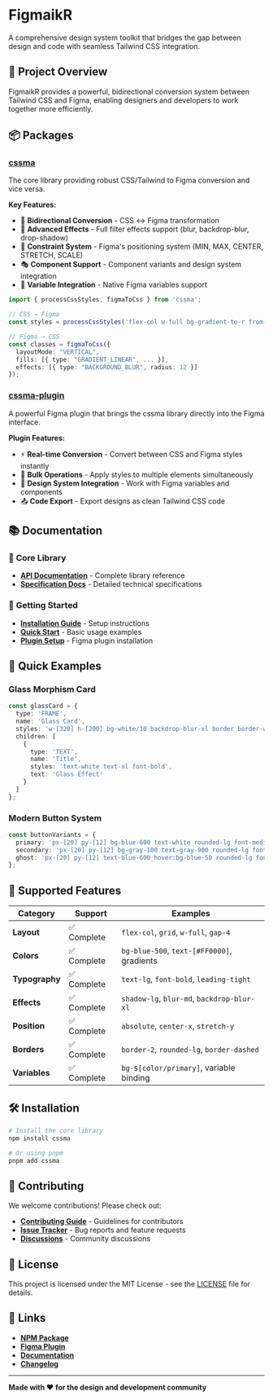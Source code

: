 # FigmaikR

A comprehensive design system toolkit that bridges the gap between design and code with seamless Tailwind CSS integration.

## 🎯 Project Overview

FigmaikR provides a powerful, bidirectional conversion system between Tailwind CSS and Figma, enabling designers and developers to work together more efficiently.

## 📦 Packages

### [cssma](./packages/cssma/)
The core library providing robust CSS/Tailwind to Figma conversion and vice versa.

**Key Features:**
- 🔄 **Bidirectional Conversion** - CSS ↔ Figma transformation
- 🎨 **Advanced Effects** - Full filter effects support (blur, backdrop-blur, drop-shadow)
- 📐 **Constraint System** - Figma's positioning system (MIN, MAX, CENTER, STRETCH, SCALE)
- 🎭 **Component Support** - Component variants and design system integration
- 🌈 **Variable Integration** - Native Figma variables support

```typescript
import { processCssStyles, figmaToCss } from 'cssma';

// CSS → Figma
const styles = processCssStyles('flex-col w-full bg-gradient-to-r from-blue-500 to-purple-600 backdrop-blur-md rounded-lg');

// Figma → CSS
const classes = figmaToCss({
  layoutMode: "VERTICAL",
  fills: [{ type: "GRADIENT_LINEAR", ... }],
  effects: [{ type: "BACKGROUND_BLUR", radius: 12 }]
});
```

### [cssma-plugin](./apps/cssma-plugin/)
A powerful Figma plugin that brings the cssma library directly into the Figma interface.

**Plugin Features:**
- ⚡ **Real-time Conversion** - Convert between CSS and Figma styles instantly
- 🔄 **Bulk Operations** - Apply styles to multiple elements simultaneously  
- 🎨 **Design System Integration** - Work with Figma variables and components
- 📤 **Code Export** - Export designs as clean Tailwind CSS code

## 📚 Documentation

### 📖 **Core Library**
- **[API Documentation](./packages/cssma/README.md)** - Complete library reference
- **[Specification Docs](./docs/)** - Detailed technical specifications

### 🔧 **Getting Started**
- **[Installation Guide](./packages/cssma/README.md#installation)** - Setup instructions
- **[Quick Start](./packages/cssma/README.md#quick-start)** - Basic usage examples
- **[Plugin Setup](./apps/cssma-plugin/README.md)** - Figma plugin installation

## 🚀 Quick Examples

### Glass Morphism Card
```typescript
const glassCard = {
  type: 'FRAME',
  name: 'Glass Card',
  styles: 'w-[320] h-[200] bg-white/10 backdrop-blur-xl border border-white/20 rounded-2xl p-[24]',
  children: [
    {
      type: 'TEXT',
      name: 'Title',
      styles: 'text-white text-xl font-bold',
      text: 'Glass Effect'
    }
  ]
};
```

### Modern Button System
```typescript
const buttonVariants = {
  primary: 'px-[20] py-[12] bg-blue-600 text-white rounded-lg font-medium shadow-md',
  secondary: 'px-[20] py-[12] bg-gray-100 text-gray-900 rounded-lg font-medium',
  ghost: 'px-[20] py-[12] text-blue-600 hover:bg-blue-50 rounded-lg font-medium'
};
```

## 🎨 Supported Features

| Category | Support | Examples |
|----------|---------|----------|
| **Layout** | ✅ Complete | `flex-col`, `grid`, `w-full`, `gap-4` |
| **Colors** | ✅ Complete | `bg-blue-500`, `text-[#FF0000]`, gradients |
| **Typography** | ✅ Complete | `text-lg`, `font-bold`, `leading-tight` |
| **Effects** | ✅ Complete | `shadow-lg`, `blur-md`, `backdrop-blur-xl` |
| **Position** | ✅ Complete | `absolute`, `center-x`, `stretch-y` |
| **Borders** | ✅ Complete | `border-2`, `rounded-lg`, `border-dashed` |
| **Variables** | ✅ Complete | `bg-$[color/primary]`, variable binding |

## 🛠️ Installation

```bash
# Install the core library
npm install cssma

# Or using pnpm
pnpm add cssma
```

## 🤝 Contributing

We welcome contributions! Please check out:

- **[Contributing Guide](./CONTRIBUTING.md)** - Guidelines for contributors
- **[Issue Tracker](https://github.com/easylogic/figmaikr/issues)** - Bug reports and feature requests
- **[Discussions](https://github.com/easylogic/figmaikr/discussions)** - Community discussions

## 📄 License

This project is licensed under the MIT License - see the [LICENSE](LICENSE) file for details.

## 🔗 Links

- **[NPM Package](https://www.npmjs.com/package/cssma)**
- **[Figma Plugin](https://www.figma.com/community/plugin/cssma)**
- **[Documentation](./docs/)**
- **[Changelog](./CHANGELOG.md)**

---

**Made with ❤️ for the design and development community**
